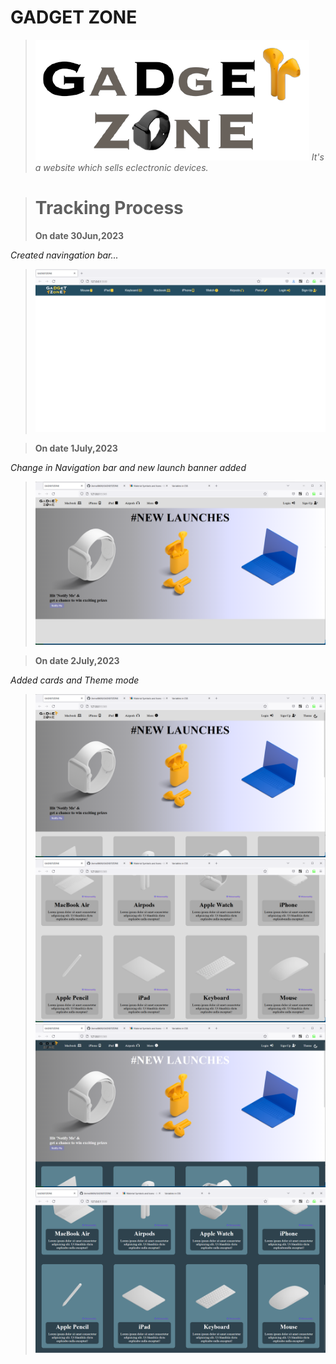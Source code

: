 # GADGET ZONE
> ![Alt text](images/logo.png)
> *It's a website which sells eclectronic devices.*

> # Tracking Process
> **On date 30Jun,2023**
>
 *Created navingation bar...*
> ![Alt text](how_it_started/30June.png)

> **On date 1July,2023**
> 
*Change in Navigation bar and new launch banner added*
>![Alt text](how_it_started/1st%2Cjuly.png)

> **On date 2July,2023**
> 
*Added cards and Theme mode*
> ![Alt text](how_it_started/2july1.png)
> ![Alt text](how_it_started/2july2.png)
> ![Alt text](how_it_started/2july3.png)
> ![Alt text](how_it_started/2july4.png)
